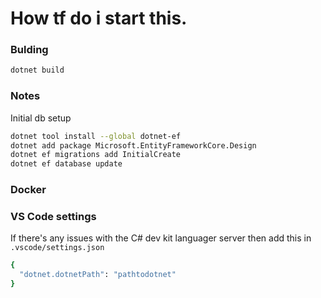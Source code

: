 # How tf do i start this.


### Bulding
```bash
dotnet build
```


### Notes

Initial db setup
```bash
dotnet tool install --global dotnet-ef
dotnet add package Microsoft.EntityFrameworkCore.Design
dotnet ef migrations add InitialCreate
dotnet ef database update
```


### Docker

### VS Code settings

If there's any issues with the C# dev kit languager server then add this in `.vscode/settings.json`

```bash
{
  "dotnet.dotnetPath": "pathtodotnet"
}

```